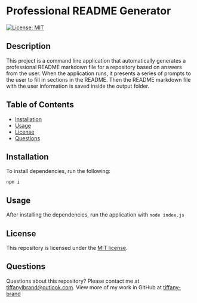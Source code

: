 # Professional README Generator

[![License: MIT](https://img.shields.io/github/license/tiffany-brand/professional-README-generator?style=plastic)](./LICENSE)

## Description

This project is a command line application that automatically generates a professional README markdown file for a repository based on answers from the user. When the application runs, it presents a series of prompts to the user to fill in sections in the README. Then the README markdown file with the user information is saved inside the output folder.



## Table of Contents

* [Installation](#installation)
* [Usage](#usage)
* [License](#license)
* [Questions](#questions)

## Installation

To install dependencies, run the following:

`
npm i
`

## Usage

After installing the dependencies, run the application with 
`
node index.js
`

## License

This repository is licensed under the [MIT license](./LICENSE).


## Questions

Questions about this repository? Please contact me at [tiffanylbrand@outlook.com](mailto:tiffanylbrand@outlook.com). View more of my work in GitHub at [tiffany-brand](https://github.com/tiffany-brand) 

